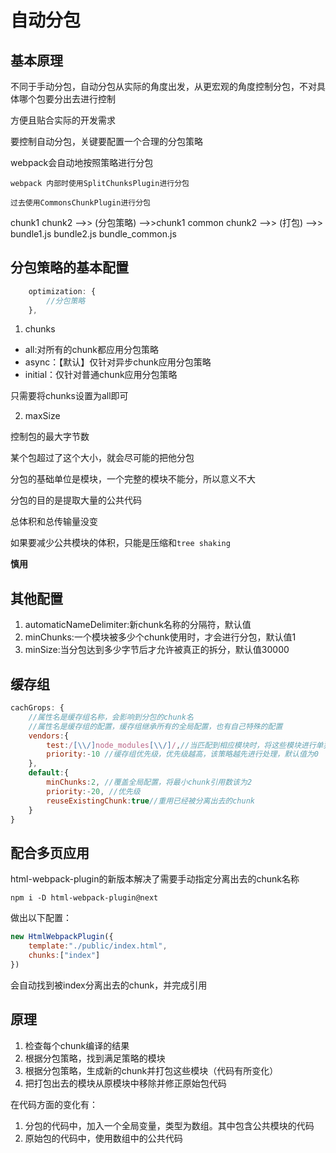 # 自动分包

## 基本原理

不同于手动分包，自动分包从实际的角度出发，从更宏观的角度控制分包，不对具体哪个包要分出去进行控制

方便且贴合实际的开发需求

要控制自动分包，关键要配置一个合理的分包策略

webpack会自动地按照策略进行分包

```
webpack 内部时使用SplitChunksPlugin进行分包

过去使用CommonsChunkPlugin进行分包
```


chunk1  chunk2  -->>  (分包策略)  -->>chunk1 common chunk2 -->> (打包)  -->>    bundle1.js  bundle2.js  bundle_common.js


## 分包策略的基本配置

```js
    optimization: {
        //分包策略
    },
```


1. chunks

- all:对所有的chunk都应用分包策略
- async：【默认】仅针对异步chunk应用分包策略
- initial：仅针对普通chunk应用分包策略

只需要将chunks设置为all即可


2. maxSize

控制包的最大字节数

某个包超过了这个大小，就会尽可能的把他分包

分包的基础单位是模块，一个完整的模块不能分，所以意义不大

分包的目的是提取大量的公共代码

总体积和总传输量没变

如果要减少公共模块的体积，只能是压缩和```tree shaking```

**慎用**





## 其他配置

1. automaticNameDelimiter:新chunk名称的分隔符，默认值
2. minChunks:一个模块被多少个chunk使用时，才会进行分包，默认值1
3. minSize:当分包达到多少字节后才允许被真正的拆分，默认值30000



## 缓存组

```js
cachGrops: {
    //属性名是缓存组名称，会影响到分包的chunk名
    //属性名是缓存组的配置，缓存组继承所有的全局配置，也有自己特殊的配置
    vendors:{
        test:/[\\/]node_modules[\\/]/,//当匹配到相应模块时，将这些模块进行单独打包
        priority:-10 //缓存组优先级，优先级越高，该策略越先进行处理，默认值为0
    },
    default:{
        minChunks:2, //覆盖全局配置，将最小chunk引用数该为2
        priority:-20, //优先级
        reuseExistingChunk:true//重用已经被分离出去的chunk
    }
}

```



## 配合多页应用

html-webpack-plugin的新版本解决了需要手动指定分离出去的chunk名称

```npm i -D html-webpack-plugin@next```

做出以下配置：

```js
new HtmlWebpackPlugin({
    template:"./public/index.html",
    chunks:["index"]
})

```

会自动找到被index分离出去的chunk，并完成引用




## 原理

1. 检查每个chunk编译的结果
2. 根据分包策略，找到满足策略的模块
3. 根据分包策略，生成新的chunk并打包这些模块（代码有所变化）
4. 把打包出去的模块从原模块中移除并修正原始包代码

在代码方面的变化有：

1. 分包的代码中，加入一个全局变量，类型为数组。其中包含公共模块的代码
2. 原始包的代码中，使用数组中的公共代码
